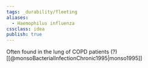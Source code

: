 ```yaml
---
tags: _durability/fleeting
aliases: 
  - Haemophilus influenza
cssclass: idea
publish: true
---
```

Often found in the lung of COPD patients (?) [[@monsoBacterialInfectionChronic1995|monso1995]]